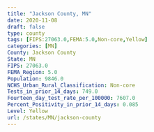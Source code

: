```yaml
---
title: "Jackson County, MN"
date: 2020-11-08
draft: false
type: county
tags: [FIPS:27063.0,FEMA:5.0,Non-core,Yellow]
categories: [MN]
County: Jackson County
State: MN
FIPS: 27063.0
FEMA_Region: 5.0
Population: 9846.0
NCHS_Urban_Rural_Classification: Non-core
Tests_in_prior_14_days: 749.0
Fourteen_day_test_rate_per_100000: 7607.0
Percent_Positivity_in_prior_14_days: 0.085
Level: Yellow
url: /states/MN/jackson-county
---
```



